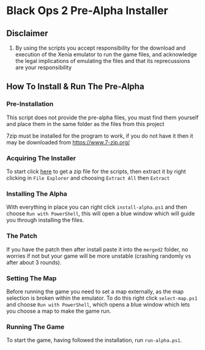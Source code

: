 # Black Ops 2 Pre-Alpha Installer
## Disclaimer
1. By using the scripts you accept responsibility for the download and execution of the Xenia emulator to run the game files, and acknowledge the legal implications of emulating the files and that its reprecussions are your responsibility

## How To Install & Run The Pre-Alpha
### Pre-Installation
This script does not provide the pre-alpha files, you must find them yourself and place them in the same folder as the files from this project

7zip must be installed for the program to work, if you do not have it then it may be downloaded from https://www.7-zip.org/

### Acquiring The Installer
To start click [here](https://github.com/Fhoughton/BO2PreAlphaInstaller/archive/refs/heads/master.zip) to get a zip file for the scripts, then extract it by right clicking in ```File Explorer``` and choosing ```Extract All``` then ```Extract```

### Installing The Alpha
With everything in place you can right click ```install-alpha.ps1``` and then choose ```Run with PowerShell```, this will open a blue window which will guide you through installing the files.

### The Patch
If you have the patch then after install paste it into the ```merged2``` folder, no worries if not but your game will be more unstable (crashing randomly vs after about 3 rounds). 

### Setting The Map
Before running the game you need to set a map externally, as the map selection is broken within the emulator. To do this right click ```select-map.ps1``` and choose ```Run with PowerShell```, which opens a blue window which lets you choose a map to make the game run.

### Running The Game
To start the game, having followed the installation, run ```run-alpha.ps1```.
